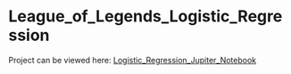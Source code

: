 # League_of_Legends_Logistic_Regression
Project can be viewed here: [Logistic_Regression_Jupiter_Notebook](https://github.com/EdanMizrahi/League_of_Legends_Logistic_Regression/blob/master/Logistic_Regression_Read_Me.ipynb)
